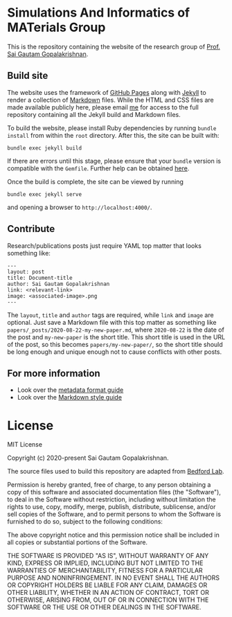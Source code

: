 # <b> Simulations And Informatics of MATerials Group</b><br>

This is the repository containing the website of the research group of [Prof. Sai Gautam Gopalakrishnan](https://materials.iisc.ac.in/faculty-list). 

## Build site
The website uses the framework of [GitHub Pages](https://pages.github.com) along with [Jekyll](https://jekyllrb.com) to render a collection of [Markdown](https://daringfireball.net/projects/markdown/syntax) files. While the HTML and CSS files are made available publicly here, please email [me](mailto:saigautamg@iisc.ac.in) for access to the full repository containing all the Jekyll build and Markdown files.

To build the website, please install Ruby dependencies by running `bundle install` from within the `root` directory. After this, the site can be built with:
```
bundle exec jekyll build
```
If there are errors until this stage, please ensure that your `bundle` version is compatible with the `Gemfile`. Further help can be obtained [here](https://jekyllrb.com/docs/installation/).

Once the build is complete, the site can be viewed by running
```
bundle exec jekyll serve
```
and opening a browser to `http://localhost:4000/`.

## Contribute

Research/publications posts just require YAML top matter that looks something like:

```
---
layout: post
title: Document-title
author: Sai Gautam Gopalakrishnan
link: <relevant-link>
image: <associated-image>.png
---
```

The `layout`, `title` and `author` tags are required, while `link` and `image` are optional.  Just save a Markdown file with this top matter as something like `papers/_posts/2020-08-22-my-new-paper.md`, where `2020-08-22` is the date of the post and `my-new-paper` is the short title.  This short title is used in the URL of the post, so this becomes `papers/my-new-paper/`, so the short title should be long enough and unique enough not to cause conflicts with other posts.

## For more information

* Look over the [metadata format guide](http://bedford.io/guide/format/)
* Look over the [Markdown style guide](http://bedford.io/guide/style/)


# <b>License</b><br>

MIT License

Copyright (c) 2020-present Sai Gautam Gopalakrishnan.

The source files used to build this repository are adapted from [Bedford Lab](https://bedford.io).

Permission is hereby granted, free of charge, to any person obtaining a copy
of this software and associated documentation files (the "Software"), to deal
in the Software without restriction, including without limitation the rights
to use, copy, modify, merge, publish, distribute, sublicense, and/or sell
copies of the Software, and to permit persons to whom the Software is
furnished to do so, subject to the following conditions:

The above copyright notice and this permission notice shall be included in all
copies or substantial portions of the Software.

THE SOFTWARE IS PROVIDED "AS IS", WITHOUT WARRANTY OF ANY KIND, EXPRESS OR
IMPLIED, INCLUDING BUT NOT LIMITED TO THE WARRANTIES OF MERCHANTABILITY,
FITNESS FOR A PARTICULAR PURPOSE AND NONINFRINGEMENT. IN NO EVENT SHALL THE
AUTHORS OR COPYRIGHT HOLDERS BE LIABLE FOR ANY CLAIM, DAMAGES OR OTHER
LIABILITY, WHETHER IN AN ACTION OF CONTRACT, TORT OR OTHERWISE, ARISING FROM,
OUT OF OR IN CONNECTION WITH THE SOFTWARE OR THE USE OR OTHER DEALINGS IN THE
SOFTWARE.
